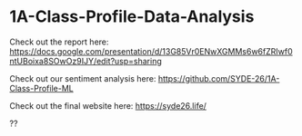 # 1A-Class-Profile-Data-Analysis

Check out the report here: https://docs.google.com/presentation/d/13G85Vr0ENwXGMMs6w6fZRIwf0ntUBoixa8SOwOz9IJY/edit?usp=sharing

Check out our sentiment analysis here: https://github.com/SYDE-26/1A-Class-Profile-ML

Check out the final website here: https://syde26.life/

?? 
